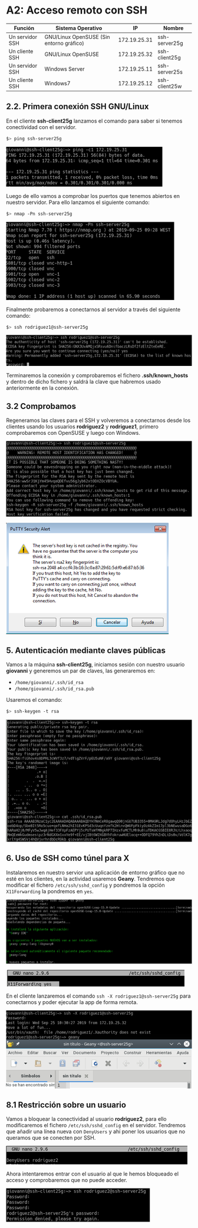 # A2: Acceso remoto con SSH

|  Función | Sistema Operativo  |  IP | Nombre  |
|---|---|---|---|
|  Un servidor SSH | GNU/Linux OpenSUSE (Sin entorno gráfico)  | 172.19.25.31  | ssh-server25g  |
| Un cliente SSH |  GNU/Linux OpenSUSE | 172.19.25.32  | ssh-client25g  |
| Un servidor SSH  | Windows Server  |  172.19.25.11  | ssh-server25s  |
| Un cliente SSH  | Windows7  | 172.19.25.12   |  ssh-client25w |

## 2.2. Primera conexión SSH GNU/Linux
En el cliente **ssh-client25g** lanzamos el comando para saber si tenemos conectividad con el servidor.
```bash
$> ping ssh-server25g
```
![Ping al servidor](img/ping1.png)

Luego de ello vamos a comprobar los puertos que tenemos abiertos en nuestro servidor. Para ello lanzamos el siguiente comando:
```bash
$> nmap -Pn ssh-server25g
```
![Nmap al servidor](img/nmap1.png)

Finalmente probaremos a conectarnos al servidor a través del siguiente comando:
```bash
$> ssh rodriguez1@ssh-server25g
```
![Nmap al servidor](img/ssh1.png)

Terminaremos la conexión y comprobaremos el fichero **.ssh/known_hosts** y dentro de dicho fichero y saldrá la clave que habremos usado anteriormente en la conexión.

## 3.2 Comprobamos
Regeneramos las claves para el SSH y volveremos a conectarnos desde los clientes usando los usuarios **rodriguez2** y **rodriguez1**, primero comprobaremos con OpenSUSE y luego con Windows.

![Comprobacion OpenSUSE](img/6.png)

![Comprobacion Windows](img/7.png)

## 5. Autenticación mediante claves públicas
Vamos a la máquina **ssh-client25g**, iniciamos sesión con nuestro usuario **giovanni** y generemos un par de claves, las generaremos en:
* `/home/giovanni/.ssh/id_rsa`
* `/home/giovanni/.ssh/id_rsa.pub`

Usaremos el comando:

```bash
$> ssh-keygen -t rsa
```

![Generación nuevas claves](img/8.png)

## 6. Uso de SSH como túnel para X
Instalaremos en nuestro servior una aplicación de entorno gráfico que no esté en los clientes, en la actividad usaremos **Geany**. Tendremos que modificar el fichero `/etc/ssh/sshd_config` y pondremos la opción `X11Forwarding` la pondremos en `yes`.

![Comprobacion](img/11.png)

![Fichero sshd_config](img/12.png)

En el cliente lanzaremos el comando `ssh -X rodriguez1@ssh-server25g` para conectarnos y poder ejecutar la app de forma remota.

![Uso app remota](img/13.png)

## 8.1 Restricción sobre un usuario
Vamos a bloquear la conectividad al usuario **rodriguez2**, para ello modificaremos el fichero `/etc/ssh/sshd_config` en el servidor. Tendremos que añadir una línea nueva con `DenyUsers` y ahí poner los usuarios que no queramos que se conecten por SSH.

![Bloqueo usuario](img/bloqueo.png)

Ahora intentaremos entrar con el usuario al que le hemos bloqueado el acceso y comprobaremos que no puede acceder.

![Bloqueo conexión](img/14.png)
